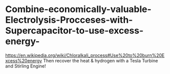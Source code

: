 # Combine-economically-valuable-Electrolysis-Procceses-with-Supercapacitor-to-use-excess-energy-
https://en.wikipedia.org/wiki/Chloralkali_process#Use%20to%20burn%20Excess%20energy Then recover the heat &amp; hydrogen with a Tesla Turbine and Stirling Engine!
